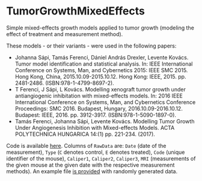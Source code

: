# TumorGrowthMixedEffects
Simple mixed-effects growth models applied to tumor growth (modeling the effect of treatment and
measurement method).

These models - or their variants - were used in the following papers:
* Johanna Sápi, Tamás Ferenci, Dániel András Drexler, Levente Kovács. Tumor model identification
and statistical analysis. In: IEEE International Conference on Systems, Man, and Cybernetics 2015:
IEEE SMC 2015. Hong Kong, China, 2015.10.09-2015.10.12. Hong Kong: IEEE, 2015. pp. 2481-2486.
(ISBN:978-1-4799-8697-2).
* T Ferenci, J Sápi, L Kovács. Modelling xenograft tumor growth under antiangiogenic inhibitation
with mixed-effects models. In: 2016 IEEE International Conference on Systems, Man, and Cybernetics
Conference Proceedings: SMC 2016. Budapest, Hungary, 2016.10.09-2016.10.12. Budapest: IEEE, 2016.
pp. 3912-3917. (ISBN:978-1-5090-1897-0).
* Tamás Ferenci, Johanna Sápi, Levente Kovács. Modelling Tumor Growth Under Angiogenesis Inhibition
with Mixed-effects Models. ACTA POLYTECHNICA HUNGARICA 14:(1) pp. 221-234. (2017).

Code is available [here](https://github.com/tamas-ferenci/TumorGrowthMixedEffects/blob/master/TumorGrowthMixedEffects.R).
Columns of `RawData` are: `Date` (date of the measurement), `Type` (`C` denotes control, `E` denotes
treated), `Code` (unique identifier of the mouse), `Caliper1`, `Caliper2`, `Caliper3`, `MRI`
(measurements of the given mouse at the given date with the respective measurement methods). An
example file [is provided](https://github.com/tamas-ferenci/TumorGrowthMixedEffects/blob/master/RawDataExample.csv)
with randomly generated data.